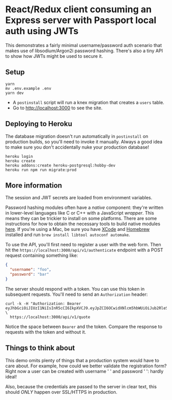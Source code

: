 # React/Redux client consuming an Express server with Passport local auth using JWTs

This demonstrates a fairly minimal username/password auth scenario that makes use of libsodium/Argon2i password hashing. There's also a tiny API to show how JWTs might be used to secure it.


## Setup

```shell
yarn
mv .env.example .env
yarn dev
```

* A `postinstall` script will run a knex migration that creates a `users` table.
* Go to [http://localhost:3000](http://localhost:3000) to see the site.


## Deploying to Heroku

The database migration doesn't run automatically in `postinstall` on production builds, so you'll need to invoke it manually. Always a good idea to make sure you don't accidentally nuke your production database!

```shell
heroku login
heroku create
heroku addons:create heroku-postgresql:hobby-dev
heroku run npm run migrate:prod
```

## More information

The session and JWT secrets are loaded from environment variables.

Password hashing modules often have a _native_ component: they're written in lower-level languages like C or C++ with a JavaScript _wrapper_. This means they can be trickier to install on some platforms. There are some instructions for how to obtain the necessary tools to build native modules [here](https://github.com/dev-academy-programme/orientation/blob/master/installation/node.md). If you're using a Mac, be sure you have [XCode](https://itunes.apple.com/us/app/xcode/id497799835) and [Homebrew](https://brew.sh) installed and run `brew install libtool autoconf automake`.

To use the API, you'll first need to register a user with the web form. Then hit the `https://localhost:3000/api/v1/authenticate` endpoint with a POST request containing something like:

```json
{ 
  "username": "foo",
  "password": "bar"
}
```

The server should respond with a token. You can use this token in subsequent requests. You'll need to send an `Authorization` header:

```shell
curl -k -H "Authorization: Bearer eyJhbGciOiJIUzI1NiIsInR5cCI6IkpXVCJ9.eyJpZCI6OCwidXNlcm5hbWUiOiJub2RleSIsImlhdCI6MTQ4NTM5NDc3MCwiZXhwIjoxNDg1NDgxMTcwfQ.EVo65RYtRlA9HTOiIqaG_aDfSE7xMedbr7JMeDlt5kE" \
  https://localhost:3000/api/v1/quote
```

Notice the space between `Bearer` and the token. Compare the response to requests with the token and without it.


## Things to think about

This demo omits plenty of things that a production system would have to care about. For example, how could we better validate the registration form? Right now a user can be created with username ' ' and password ' ': hardly ideal!

Also, because the credentials are passed to the server in clear text, this should _ONLY_ happen over SSL/HTTPS in production.
